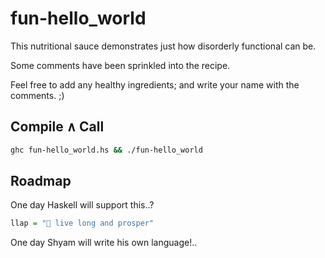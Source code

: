 # fun-hello_world

This nutritional sauce demonstrates just how disorderly functional can be.

Some comments have been sprinkled into the recipe.

Feel free to add any healthy ingredients; and write your name with the comments. ;)

## Compile ∧ Call

```bash
ghc fun-hello_world.hs && ./fun-hello_world
```
## Roadmap

One day Haskell will support this..?

```haskell
llap = "🖖 live long and prosper"
```

One day Shyam will write his own language!..
